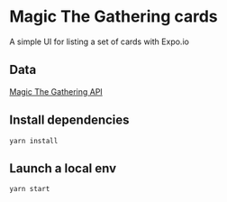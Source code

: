 # Magic The Gathering cards

A simple UI for listing a set of cards with Expo.io

## Data

[Magic The Gathering API](https://docs.magicthegathering.io/)

## Install dependencies

```
yarn install
```

## Launch a local env

```
yarn start
```
